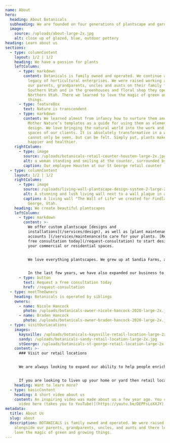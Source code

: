 ```yaml
---
name: About
hero:
  heading: About Botanicals
  subheading: We are founded on four generations of plantscape and gardening experience
  image:
    source: /uploads/about-large-2x.jpg
    alt: close up of glazed, blue, outdoor pottery
heading: Learn about us
sections:
  - type: columnContent
    layout: 1/2 | 1/2
    heading: We have a passion for plants
    leftColumn:
      - type: markdown
        content: Botanicals is family owned and operated. We continue a four-generation
          legacy of horticultural enterprises. We were raised working alongside
          our parents, grandparents, uncles and aunts on their family farm in
          Southern Utah and in the greenhouses and floral shop they operated in
          Northern Utah. There we learned to love the magic of green and growing
          things.
      - type: featureBox
        text: Nature is transcendent
      - type: markdown
        content: We learned almost from infancy how to nurture them and how to use
          Mother Nature’s templates as a guide for using them as elements of
          design. We love bringing the natural world into the work and living
          spaces of our clients. It is absolutely transformative in a way that
          cannot only be seen, but can be felt. Simply put, plants make us
          happier and healthier.
    rightColumn:
      - type: image
        source: /uploads/botanicals-retail-counter-housten-large-2x.jpg
        alt: a woman standing and smiling at the counter, surrounded by beautiful plants
        caption: Our employee Housten at our St George retail counter
  - type: columnContent
    layout: 1/2 | 1/2
    rightColumn:
      - type: image
        source: /uploads/living-wall-plantscape-design-system-2-large-2x.jpg
        alt: A stunning and lush living wall next to a wall plaque in a findlay subaru
        caption: A living wall "The Wall of Life" we created for Findlay Subaru in St
          George, Utah.
    heading: We create beautiful plantscapes
    leftColumn:
      - type: markdown
        content: >-
          We offer custom plantscape [designs and
          installations](/services/design), as well as [plant maintenance
          accounts ](/services/maintenance)to care for your plants. [Request a
          free consultation today](/request-consultation) to start designing
          your commercial or residential spaces.


          We love everything plantscapes. We grew up at Sandia Farms, a greenhouse owned and operated by our family in St George, Utah. There we developed a love for plants and helping other receive the positive effects of having their space plantscaped.


          In the last few years, we have also expanded our business to own three retail locations where we sell ceramic pottery, metal art, yard decor, and more. We have one [location in St George, Utah](/locations/saint-george), [another further north in Sandy, Utah](/locations/sandy), and [another even further north in Kaysville, Utah.](/locations/kaysville)
      - type: button
        text: Request a free consultation today
        href: /request-consultation
  - type: meetTheOwners
    heading: Botanicals is operated by siblings
    owners:
      - name: Nicole Hancock
        photo: /uploads/botanicals-owner-nicole-hancock-2020-large-2x.jpg
      - name: Braden Hancock
        photo: /uploads/botanicals-owner-braden-hancock-2020-large-2x.jpg
  - type: visitOurLocations
    images:
      kaysville: /uploads/botanicals-kaysville-retail-location-large-2x.jpg
      sandy: /uploads/botanicals-sandy-retail-location-large-2x.jpg
      stGeorge: /uploads/botanicals-st-george-retail-location-large-2x.jpg
    content: >-
      ### Visit our retail locations


      We are always looking to expand our ability to help people enrich their lives. This is why we have [three retail locations](/locations). Visit us at these locations to find beautiful ceramic pottery, metal art, yard decor, plants, and more.


      If you are looking to liven up your home or yard then retail locations will provide you with the tool necessary to do that. Our staff are always happy to answer any questions to help with your designing. We have a lot to offer, and provide a delivery service for those who want it.
    heading: Want to learn more?
  - type: basicContent
    heading: A short video about us
    content: An inspiring video was made about us a few year ago. You can [watch the
      video here (takes you to YouTube)](https://youtu.be/DEPFsLoXXJY).
metadata:
  title: About Us
  slug: about
  description: BOTANICALS is family owned and operated. We were raised working
    alongside our parents, grandparents, uncles, and aunts and there learned to
    love the magic of green and growing things.
---
```

